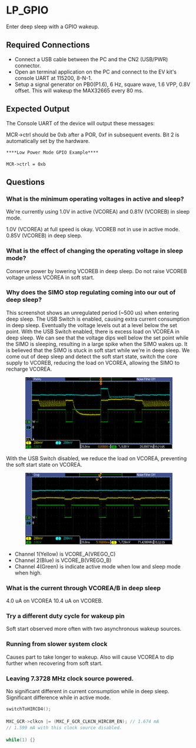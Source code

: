 # LP_GPIO

Enter deep sleep with a GPIO wakeup. 

## Required Connections

- Connect a USB cable between the PC and the CN2 (USB/PWR) connector.
- Open an terminal application on the PC and connect to the EV kit's console UART at 115200, 8-N-1.
- Setup a signal generator on PB0(P1.6), 6 Hz, square wave, 1.6 VPP, 0.8V offset. This will wakeup the MAX32665 every 80 ms. 

## Expected Output

The Console UART of the device will output these messages:

MCR->ctrl should be 0xb after a POR, 0xf in subsequent events. Bit 2 is automatically
set by the hardware.

```
****Low Power Mode GPIO Example****                                             
                                                                                
MCR->ctrl = 0xb
```

## Questions

### **What is the minimum operating voltages in active and sleep?**
We're currently using 1.0V in active (VCOREA) and 0.81V (VCOREB) in sleep mode.

1.0V (VCOREA) at full speed is okay. VCOREB not in use in active mode.
0.85V (VCOREB) in deep sleep.

### **What is the effect of changing the operating voltage in sleep mode?**
Conserve power by lowering VCOREB in deep sleep. Do not raise VCOREB voltage unless VCOREA in soft start.


### **Why does the SIMO stop regulating coming into our out of deep sleep?**
This screenshot shows an unregulated period (~500 us) when entering deep sleep. The USB Switch is enabled, causing extra current consumption in deep sleep. Eventually the voltage levels out at a level below the set point.
With the USB Switch enabled, there is excess load on VCOREA in deep sleep. We can see that the voltage dips well below the set point while the SIMO is sleeping, resulting in a large spike when the SIMO wakes up.
It is believed that the SIMO is stuck in soft start while we're in deep sleep. We come out of deep sleep and detect the soft start state, switch the core supply to VCOREB, reducing the load on VCOREA, allowing the SIMO to recharge VCOREA. 
<p align="center">
  <img width="400" src="./pics/USB_Switch_Enabled.PNG">
</p>

With the USB Switch disabled, we reduce the load on VCOREA, preventing the soft start state on VCOREA.

<p align="center">
  <img width="400" src="./pics/USB_Switch_Disabled.PNG">
</p>

* Channel 1(Yellow) is VCORE_A(VREGO_C)
* Channel 2(Blue) is VCORE_B(VREGO_B)
* Channel 4(Green) is indicate active mode when low and sleep mode when high.

### **What is the current through VCOREA/B in deep sleep**
4.0 uA on VCOREA
10.4 uA on VCOREB.

### Try a different duty cycle for wakeup pin
Soft start observed more often with two asynchronous wakeup sources.


### Running from slower system clock
Causes part to take longer to wakeup. Also will cause VCOREA to dip further when recovering
from soft start.

### Leaving 7.3728 MHz clock source powered.
No significant different in current consumption while in deep sleep. Significant difference 
while in active mode.

```c
switchToHIRCD4();

MXC_GCR->clkcn |= (MXC_F_GCR_CLKCN_HIRC8M_EN); // 1.674 mA
// 1.599 mA with this clock source disabled.

while(1) {}
```

